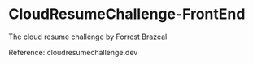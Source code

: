 # CloudResumeChallenge-FrontEnd
The cloud resume challenge by Forrest Brazeal 

Reference: cloudresumechallenge.dev
